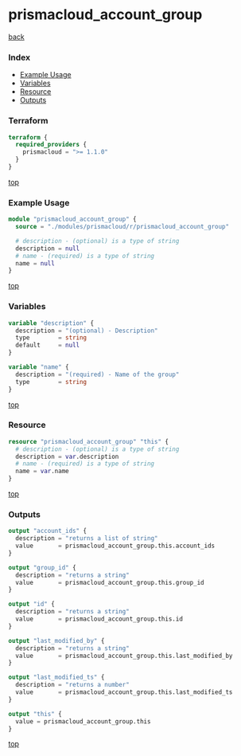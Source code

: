 # prismacloud_account_group

[back](../prismacloud.md)

### Index

- [Example Usage](#example-usage)
- [Variables](#variables)
- [Resource](#resource)
- [Outputs](#outputs)

### Terraform

```terraform
terraform {
  required_providers {
    prismacloud = ">= 1.1.0"
  }
}
```

[top](#index)

### Example Usage

```terraform
module "prismacloud_account_group" {
  source = "./modules/prismacloud/r/prismacloud_account_group"

  # description - (optional) is a type of string
  description = null
  # name - (required) is a type of string
  name = null
}
```

[top](#index)

### Variables

```terraform
variable "description" {
  description = "(optional) - Description"
  type        = string
  default     = null
}

variable "name" {
  description = "(required) - Name of the group"
  type        = string
}
```

[top](#index)

### Resource

```terraform
resource "prismacloud_account_group" "this" {
  # description - (optional) is a type of string
  description = var.description
  # name - (required) is a type of string
  name = var.name
}
```

[top](#index)

### Outputs

```terraform
output "account_ids" {
  description = "returns a list of string"
  value       = prismacloud_account_group.this.account_ids
}

output "group_id" {
  description = "returns a string"
  value       = prismacloud_account_group.this.group_id
}

output "id" {
  description = "returns a string"
  value       = prismacloud_account_group.this.id
}

output "last_modified_by" {
  description = "returns a string"
  value       = prismacloud_account_group.this.last_modified_by
}

output "last_modified_ts" {
  description = "returns a number"
  value       = prismacloud_account_group.this.last_modified_ts
}

output "this" {
  value = prismacloud_account_group.this
}
```

[top](#index)